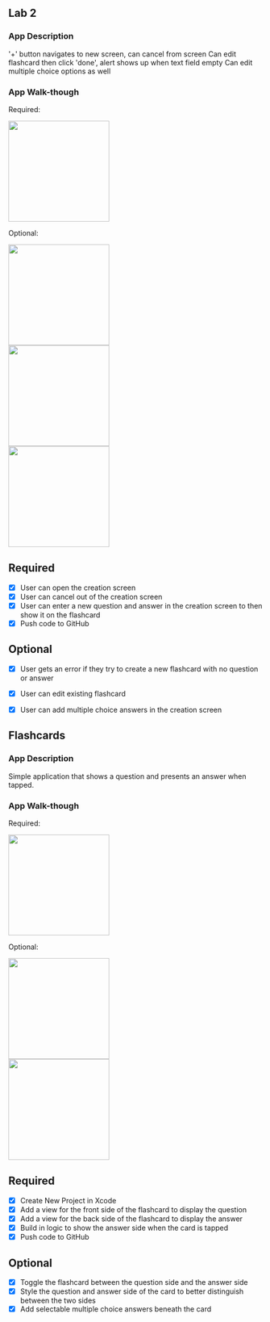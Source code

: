 ## Lab 2

### App Description
'+' button navigates to new screen, can cancel from screen
Can edit flashcard then click 'done', alert shows up when text field empty
Can edit multiple choice options as well

### App Walk-though
Required:

<img src="https://media.giphy.com/media/9PAEOnPgQU2Opbo6Hc/giphy.gif" width=200><br>

Optional:

<img src="https://media.giphy.com/media/2uxrBWRQb8uGZF0tPy/giphy.gif" width=200><br>
<img src="https://media.giphy.com/media/3gPKlt4jxwSx7RKAon/giphy.gif" width=200><br>
<img src="https://media.giphy.com/media/clfnCreW095XgLdBJM/giphy.gif" width=200><br>


## Required
- [x] User can open the creation screen
- [x] User can cancel out of the creation screen
- [x] User can enter a new question and answer in the creation screen to then show it on the flashcard
- [x] Push code to GitHub
## Optional
- [x] User gets an error if they try to create a new flashcard with no question or answer
- [x] User can edit existing flashcard
- [x] User can add multiple choice answers in the creation screen




## Flashcards

### App Description
Simple application that shows a question and presents an answer when tapped.

### App Walk-though
Required:

<img src="https://media.giphy.com/media/MX4xODo2aMTw1xeoAq/giphy.gif" width=200><br>

Optional:

<img src="https://media.giphy.com/media/7zy0cLhMkXJfuKxdIe/giphy.gif" width=200><br>
<img src="https://media.giphy.com/media/3HBR7AfIZoqAl2e10Y/giphy.gif" width=200><br>


## Required
- [x] Create New Project in Xcode
- [x] Add a view for the front side of the flashcard to display the question
- [x] Add a view for the back side of the flashcard to display the answer
- [x] Build in logic to show the answer side when the card is tapped
- [x] Push code to GitHub
## Optional
- [x] Toggle the flashcard between the question side and the answer side
- [x] Style the question and answer side of the card to better distinguish between the two sides
- [x] Add selectable multiple choice answers beneath the card
